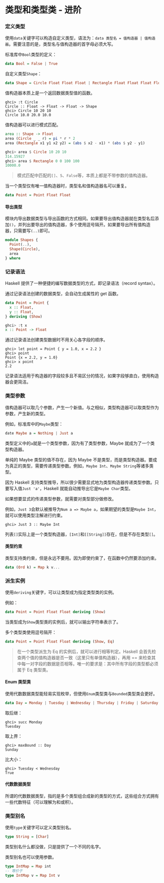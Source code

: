 # 类型和类型类 - 进阶

### 定义类型

使用`data`关键字可以构造自定义类型，语法为：`data 类型名 = 值构造器 | 值构造器`。需要注意的是，类型名与值构造器的首字母必须大写。

标准库中`Bool`类型的定义：

```haskell
data Bool = False | True
```

自定义类型`Shape`：

```haskell
data Shape = Circle Float Float Float | Rectangle Float Float Float Float
```

值构造器本质上是一个返回数据类型值的函数。

```shell
ghci> :t Circle
Circle :: Float -> Float -> Float -> Shape
ghci> Circle 10 20 10
Circle 10.0 20.0 10.0
```

值构造器可以进行模式匹配。

```haskell
area :: Shape -> Float
area (Circle _ _ r) = pi * r * 2
area (Rectangle x1 y1 x2 y2) = (abs $ x2 - x1) * (abs $ y2 - y1)

ghci> area $ Circle 10 20 10
314.15927
ghci> area $ Rectangle 0 0 100 100
10000.0
```

> 模式匹配中匹配的`[]`、`5`、`False`等，本质上都是不带参数的值构造器。

当一个类型仅有唯一值构造器时，类型名和值构造器名可以重复。

```haskell
data Point = Point Float Float
```

#### 导出类型

模块内导出数据类型与导出函数的方式相同。如果要导出值构造器就在类型名后添加`()`，并列出要导出的值构造器，多个使用逗号隔开。如果要导出所有值构造器，只需要写`(..)`即可。

```haskell
module Shapes {
  Point(..),
  Shape(Circle),
  area
} where
```

### 记录语法

Haskell 提供了一种便捷的编写数据类型的方式，即记录语法（record syntax）。

通过记录语法创建的数据类型，会自动生成属性的 get 函数。

```haskell
data Point = Point {
  x :: Float,
  y :: Float,
} deriving (Show)

ghci> :t x
x :: Point -> Float
```

通过记录语法创建类型数据时不用关心各字段的顺序。

```shell
ghci> let point = Point { y = 1.0, x = 2.2 }
ghci> point
Point {x = 2.2, y = 1.0}
ghci> x point
2.2
```

记录语法适用于构造器的字段较多且不易区分的情况，如果字段够直白，使用构造器会更简洁。

### 类型参数

值构造器可以取几个参数，产生一个新值。与之相似，类型构造器可以取类型作为参数，产生新的类型。

例如，标准库中的`Maybe`类型：

```haskell
date Maybe a = Nothing | Just a
```

类型定义中的`a`就是一个类型参数，因为有了类型参数，Maybe 就成为了一个类型构造器。

单纯的 Maybe 类型的值不存在，因为 Maybe 不是类型，而是类型构造器。要成为真正的类型，需要传递类型参数。例如，`Maybe Int`、`Maybe String`等诸多类型。

因为 Haskell 支持类型推导，所以很少需要显式地为类型构造器传递类型参数。只要写入值`Just 'a'`，Haskell 就能自动推导出它是`Maybe Char`类型。

如果想要显式的传递类型参数，就需要对类型部分做修改。

例如，`Just 3`会默认被推导为`Num a => Maybe a`，如果期望的类型是`Maybe Int`，就可以使用类型注解进行约束。

```shell
ghci> Just 3 :: Maybe Int
```

列表`[]`实际上是一个类型构造器，`[Int]`和`[[String]]`存在，但是不存在类型`[]`。

#### 类型约束

类型支持类约束，但是永远不要用。因为即使约束了，在函数中仍然要添加约束。

```haskell
data (Ord k) = Map k v...
```

### 派生实例

使用`deriving`关键字，可以让类型成为指定类型类的实例。

例如：

```haskell
data Point = Point Float Float deriving (Show)
```

当类型成为`Show`类型类的实例后，就可以输出字符串表示了。

多个类型类使用逗号隔开：

```haskell
data Point = Point Float Float deriving (Show, Eq)
```

> 在一个类型派生为 Eq 的实例后，就可以进行相等判定。Haskell 会首先检查两个值的值构造器是否一致（这里只有单值构造器），再用 == 来检查其中每一对字段的数据是否相等。唯一的要求是：其中所有字段的类型都必须属于 Eq 类型类。

#### Enum 类型类

使用代数数据类型能轻易实现枚举，但使用`Enum`类型类与`Bounded`类型类会更好。

```haskell
data Day = Monday | Tuesday | Wednesday | Thursday | Friday | Saturday | Sunday deriving (Eq, Ord, Show, Read, Bounded, Enum)
```

取后继：

```shell
ghci> succ Monday
Tuesday
```

取上界：

```shell
ghci> maxBound :: Day
Sunday
```

比大小：

```shell
ghci> Tuesday < Wednesday
True
```

#### 代数数据类型

所谓的代数数据类型，指的是多个类型组合成新的类型的方式，这些组合方式拥有一些代数特征（可以理解为和或积）。

### 类型别名

使用`type`关键字可以定义类型别名。

```haskell
type String = [Char]
```

类型别名什么都没做，只是提供了一个不同的名字。

类型别名也可以使用参数。

```haskell
type IntMap = Map int
-- 等价于
type IntMap v = Map Int v
```

